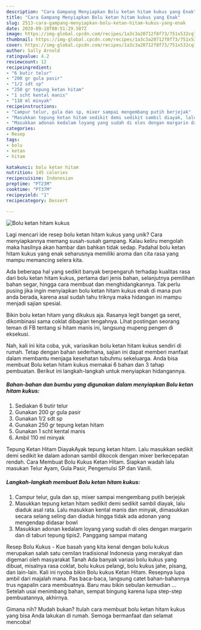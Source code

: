 ```yaml
---
description: "Cara Gampang Menyiapkan Bolu ketan hitam kukus yang Enak"
title: "Cara Gampang Menyiapkan Bolu ketan hitam kukus yang Enak"
slug: 2513-cara-gampang-menyiapkan-bolu-ketan-hitam-kukus-yang-enak
date: 2020-09-10T00:51:29.507Z
image: https://img-global.cpcdn.com/recipes/1a3c3a20712f8f73/751x532cq70/bolu-ketan-hitam-kukus-foto-resep-utama.jpg
thumbnail: https://img-global.cpcdn.com/recipes/1a3c3a20712f8f73/751x532cq70/bolu-ketan-hitam-kukus-foto-resep-utama.jpg
cover: https://img-global.cpcdn.com/recipes/1a3c3a20712f8f73/751x532cq70/bolu-ketan-hitam-kukus-foto-resep-utama.jpg
author: Sally Arnold
ratingvalue: 4.2
reviewcount: 12
recipeingredient:
- "6 butir telur"
- "200 gr gula pasir"
- "1/2 sdt sp"
- "250 gr tepung ketan hitam"
- "1 scht kental manis"
- "110 ml minyak"
recipeinstructions:
- "Campur telur, gula dan sp, mixer sampai mengembang putih berjejak"
- "Masukkan tepung ketan hitam sedikit demi sedikit sambil diayak, lalu diaduk asal rata. Lalu masukkan kental manis dan minyak, dimasukkan secara selang seling dan diaduk hingga tidak ada adonan yang mengendap didasar bowl"
- "Masukkan adonan kedalam loyang yang sudah di oles dengan margarin dan di taburi tepung tipis2. Panggang sampai matang"
categories:
- Resep
tags:
- bolu
- ketan
- hitam

katakunci: bolu ketan hitam 
nutrition: 145 calories
recipecuisine: Indonesian
preptime: "PT23M"
cooktime: "PT37M"
recipeyield: "1"
recipecategory: Dessert

---
```



![Bolu ketan hitam kukus](https://img-global.cpcdn.com/recipes/1a3c3a20712f8f73/751x532cq70/bolu-ketan-hitam-kukus-foto-resep-utama.jpg)

Lagi mencari ide resep bolu ketan hitam kukus yang unik? Cara menyiapkannya memang susah-susah gampang. Kalau keliru mengolah maka hasilnya akan hambar dan bahkan tidak sedap. Padahal bolu ketan hitam kukus yang enak seharusnya memiliki aroma dan cita rasa yang mampu memancing selera kita.

Ada beberapa hal yang sedikit banyak berpengaruh terhadap kualitas rasa dari bolu ketan hitam kukus, pertama dari jenis bahan, selanjutnya pemilihan bahan segar, hingga cara membuat dan menghidangkannya. Tak perlu pusing jika ingin menyiapkan bolu ketan hitam kukus enak di mana pun anda berada, karena asal sudah tahu triknya maka hidangan ini mampu menjadi sajian spesial.

Bikin bolu ketan hitam yang dikukus aja. Rasanya legit banget ga seret, dikombinasi sama coklat dibagian tengahnya. Lihat postingan seorang teman di FB tentang si hitam manis ini, langsung mupeng pengen di eksekusi.


Nah, kali ini kita coba, yuk, variasikan bolu ketan hitam kukus sendiri di rumah. Tetap dengan bahan sederhana, sajian ini dapat memberi manfaat dalam membantu menjaga kesehatan tubuhmu sekeluarga. Anda bisa membuat Bolu ketan hitam kukus memakai 6 bahan dan 3 tahap pembuatan. Berikut ini langkah-langkah untuk menyiapkan hidangannya.

<!--inarticleads1-->

##### Bahan-bahan dan bumbu yang digunakan dalam menyiapkan Bolu ketan hitam kukus:

1. Sediakan 6 butir telur
1. Gunakan 200 gr gula pasir
1. Gunakan 1/2 sdt sp
1. Gunakan 250 gr tepung ketan hitam
1. Gunakan 1 scht kental manis
1. Ambil 110 ml minyak


Tepung Ketan Hitam DiayakAyak tepung ketan hitam. Lalu masukkan sedikit demi sedikit ke dalam adonan sambil dikocok dengan mixer berkecepatan rendah. Cara Membuat Bolu Kukus Ketan Hitam. Siapkan wadah lalu masukan Telur Ayam, Gula Pasir, Pengemulsi SP dan Vanili. 

<!--inarticleads2-->

##### Langkah-langkah membuat Bolu ketan hitam kukus:

1. Campur telur, gula dan sp, mixer sampai mengembang putih berjejak
1. Masukkan tepung ketan hitam sedikit demi sedikit sambil diayak, lalu diaduk asal rata. Lalu masukkan kental manis dan minyak, dimasukkan secara selang seling dan diaduk hingga tidak ada adonan yang mengendap didasar bowl
1. Masukkan adonan kedalam loyang yang sudah di oles dengan margarin dan di taburi tepung tipis2. Panggang sampai matang


Resep Bolu Kukus - Kue basah yang kita kenal dengan bolu kukus merupakan salah satu cemilan tradisional Indonesia yang merakyat dan digemari oleh masyarakat Tanah Ada banyak variasi bolu kukus yang dibuat, misalnya rasa coklat, bolu kukus pelangi, bolu kukus jahe, pisang, dan lain-lain. Kali ini nyoba bikin Bolu kukus Ketan Hitam. Resepnya lupa ambil dari majalah mana. Pas baca-baca, langsung catet bahan-bahannya trus ngapalin cara membuatnya. Baru mau bikin sebulan kemudian … Setelah usai menimbang bahan, sempat bingung karena lupa step-step pembuatannya, akhirnya. 

Gimana nih? Mudah bukan? Itulah cara membuat bolu ketan hitam kukus yang bisa Anda lakukan di rumah. Semoga bermanfaat dan selamat mencoba!
